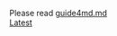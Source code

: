 Please read [guide4md.md](doc/guide4md.md)  
[Latest](https://github.com/ishibaki/GuideForMarkdown)
